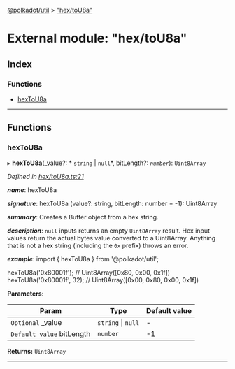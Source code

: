 [@polkadot/util](../README.md) > ["hex/toU8a"](../modules/_hex_tou8a_.md)

# External module: "hex/toU8a"

## Index

### Functions

* [hexToU8a](_hex_tou8a_.md#hextou8a)

---

## Functions

<a id="hextou8a"></a>

###  hexToU8a

▸ **hexToU8a**(_value?: * `string` &#124; `null`*, bitLength?: *`number`*): `Uint8Array`

*Defined in [hex/toU8a.ts:21](https://github.com/polkadot-js/util/blob/7550b44/packages/util/src/hex/toU8a.ts#L21)*

*__name__*: hexToU8a

*__signature__*: hexToU8a (value?: string, bitLength: number = -1): Uint8Array

*__summary__*: Creates a Buffer object from a hex string.

*__description__*: `null` inputs returns an empty `Uint8Array` result. Hex input values return the actual bytes value converted to a Uint8Array. Anything that is not a hex string (including the `0x` prefix) throws an error.

*__example__*: import { hexToU8a } from '@polkadot/util';

hexToU8a('0x80001f'); // Uint8Array(\[0x80, 0x00, 0x1f\]) hexToU8a('0x80001f', 32); // Uint8Array(\[0x00, 0x80, 0x00, 0x1f\])

**Parameters:**

| Param | Type | Default value |
| ------ | ------ | ------ |
| `Optional` _value |  `string` &#124; `null`| - |
| `Default value` bitLength | `number` |  -1 |

**Returns:** `Uint8Array`

___

